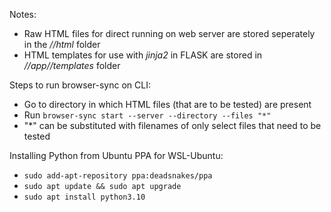 Notes:
* Raw HTML files for direct running on web server are stored seperately in the *//html* folder
* HTML templates for use with *jinja2* in FLASK are stored in *//app//templates* folder


Steps to run browser-sync on CLI:

* Go to directory in which HTML files (that are to be tested) are present
* Run `browser-sync start --server --directory --files "*"`
* "\*" can be substituted with filenames of only select files that need to be tested

Installing Python from Ubuntu PPA for WSL-Ubuntu:
* `sudo add-apt-repository ppa:deadsnakes/ppa`
* `sudo apt update && sudo apt upgrade`
* `sudo apt install python3.10`


